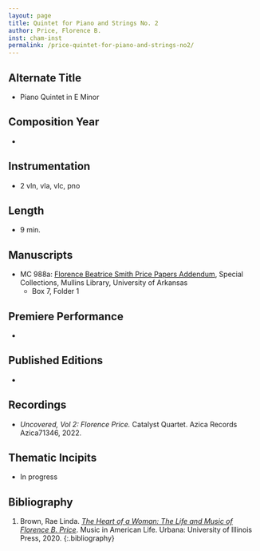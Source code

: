 ```yaml
---
layout: page
title: Quintet for Piano and Strings No. 2
author: Price, Florence B.
inst: cham-inst
permalink: /price-quintet-for-piano-and-strings-no2/
---
```


## Alternate Title
- Piano Quintet in E Minor

## Composition Year
- 

## Instrumentation
- 2 vln, vla, vlc, pno

## Length
- 9 min.

## Manuscripts
- MC 988a: <a href="https://uark.as.atlas-sys.com/repositories/2/resources/1522" target="_blank">Florence Beatrice Smith Price Papers Addendum</a>, Special Collections, Mullins Library, University of Arkansas
    * Box 7, Folder 1

## Premiere Performance
- 

## Published Editions
- 

## Recordings
- *Uncovered, Vol 2: Florence Price.* Catalyst Quartet. Azica Records Azica71346, 2022.

## Thematic Incipits
- In progress

## Bibliography
1. Brown, Rae Linda. <a href="https://www.worldcat.org/title/1122800180" target="_blank">*The Heart of a Woman: The Life and Music of Florence B. Price*</a>. Music in American Life. Urbana: University of Illinois Press, 2020.
{:.bibliography}
